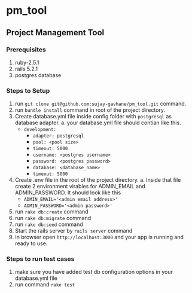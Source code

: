 # pm_tool
## Project Management Tool

### Prerequisites
1. ruby-2.5.1
2. rails 5.2.1
3. postgres database

### Steps to Setup
1. run `git clone git@github.com:sujay-gavhane/pm_tool.git` command.
2. run `bundle install` command in root of the project directory.
3. Create database.yml file inside config folder with `postgresql` as database adapter.
    a. your database.yml file should contian like this.
      - `development:`
         - `adapter: postgresql`
         - `pool: <pool size>`
         - `timeout: 5000`
         - `username: <postgres username>`
         - `password: <postgres password>`
         - `database: <database_name>`
         - `timeout: 5000`
4. Create .env file in the root of the project directory.
  a. Inside that file create 2 environment virables for ADMIN_EMAIL and ADMIN_PASSWORD. It should look like this
    - `ADMIN_EMAIL='<admin email address>'`
    - `ADMIN_PASSWORD='<admin password>'`
5. run `rake db:create` command
6. run `rake db:migrate` command
7. run `rake db:seed` command
8. Start the rails server by `rails server` command
9. In browser open `http://localhost:3000` and your app is running and ready to use.

### Steps to run test cases
1. make sure you have added test db configuration options in your database.yml file
2. run command `rake test`
